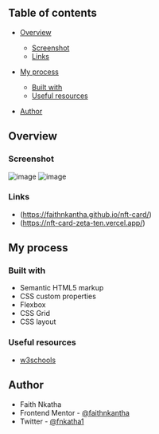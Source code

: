
## Table of contents

- [Overview](#overview)
  
  - [Screenshot](#screenshot)
  - [Links](#links)
- [My process](#my-process)
  - [Built with](#built-with)
  - [Useful resources](#useful-resources)
- [Author](#author)



## Overview

### Screenshot
![image](https://github.com/faithnkantha/nft-card/assets/99466752/2efab19d-73cc-44aa-b263-d7ccdbcc7e4b)
![image](https://github.com/faithnkantha/nft-card/assets/99466752/3df4dc36-b2f3-482c-9d18-20738d21d9dc)



### Links

- (https://faithnkantha.github.io/nft-card/)
- (https://nft-card-zeta-ten.vercel.app/)

## My process

### Built with

- Semantic HTML5 markup
- CSS custom properties
- Flexbox
- CSS Grid
- CSS layout



### Useful resources

- [w3schools](https://www.w3schools.com/) 


## Author

- Faith Nkatha
- Frontend Mentor - [@faithnkantha](https://www.frontendmentor.io/profile/faithnkantha)
- Twitter - [@fnkatha1](https://twitter.com/fnkatha1?t=R3vH8NRaXot4aaGPxOTW0Q&s=09)

